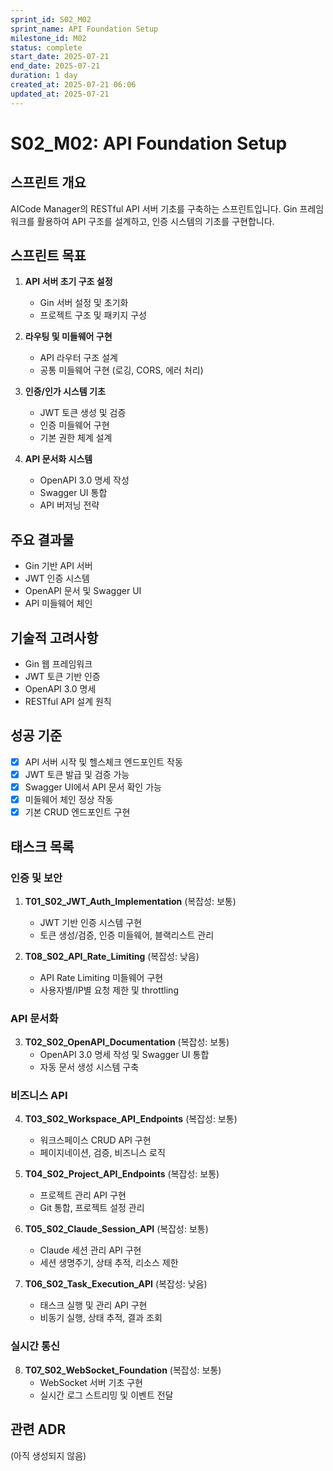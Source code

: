 ```yaml
---
sprint_id: S02_M02
sprint_name: API Foundation Setup
milestone_id: M02
status: complete
start_date: 2025-07-21
end_date: 2025-07-21
duration: 1 day
created_at: 2025-07-21 06:06
updated_at: 2025-07-21
---
```


# S02_M02: API Foundation Setup

## 스프린트 개요

AICode Manager의 RESTful API 서버 기초를 구축하는 스프린트입니다. Gin 프레임워크를 활용하여 API 구조를 설계하고, 인증 시스템의 기초를 구현합니다.

## 스프린트 목표

1. **API 서버 초기 구조 설정**
   - Gin 서버 설정 및 초기화
   - 프로젝트 구조 및 패키지 구성

2. **라우팅 및 미들웨어 구현**
   - API 라우터 구조 설계
   - 공통 미들웨어 구현 (로깅, CORS, 에러 처리)

3. **인증/인가 시스템 기초**
   - JWT 토큰 생성 및 검증
   - 인증 미들웨어 구현
   - 기본 권한 체계 설계

4. **API 문서화 시스템**
   - OpenAPI 3.0 명세 작성
   - Swagger UI 통합
   - API 버저닝 전략

## 주요 결과물

- Gin 기반 API 서버
- JWT 인증 시스템
- OpenAPI 문서 및 Swagger UI
- API 미들웨어 체인

## 기술적 고려사항

- Gin 웹 프레임워크
- JWT 토큰 기반 인증
- OpenAPI 3.0 명세
- RESTful API 설계 원칙

## 성공 기준

- [x] API 서버 시작 및 헬스체크 엔드포인트 작동
- [x] JWT 토큰 발급 및 검증 가능
- [x] Swagger UI에서 API 문서 확인 가능
- [x] 미들웨어 체인 정상 작동
- [x] 기본 CRUD 엔드포인트 구현

## 태스크 목록

### 인증 및 보안
1. **T01_S02_JWT_Auth_Implementation** (복잡성: 보통)
   - JWT 기반 인증 시스템 구현
   - 토큰 생성/검증, 인증 미들웨어, 블랙리스트 관리

2. **T08_S02_API_Rate_Limiting** (복잡성: 낮음)
   - API Rate Limiting 미들웨어 구현
   - 사용자별/IP별 요청 제한 및 throttling

### API 문서화
3. **T02_S02_OpenAPI_Documentation** (복잡성: 보통)
   - OpenAPI 3.0 명세 작성 및 Swagger UI 통합
   - 자동 문서 생성 시스템 구축

### 비즈니스 API
4. **T03_S02_Workspace_API_Endpoints** (복잡성: 보통)
   - 워크스페이스 CRUD API 구현
   - 페이지네이션, 검증, 비즈니스 로직

5. **T04_S02_Project_API_Endpoints** (복잡성: 보통)
   - 프로젝트 관리 API 구현
   - Git 통합, 프로젝트 설정 관리

6. **T05_S02_Claude_Session_API** (복잡성: 보통)
   - Claude 세션 관리 API 구현
   - 세션 생명주기, 상태 추적, 리소스 제한

7. **T06_S02_Task_Execution_API** (복잡성: 낮음)
   - 태스크 실행 및 관리 API 구현
   - 비동기 실행, 상태 추적, 결과 조회

### 실시간 통신
8. **T07_S02_WebSocket_Foundation** (복잡성: 보통)
   - WebSocket 서버 기초 구현
   - 실시간 로그 스트리밍 및 이벤트 전달

## 관련 ADR

(아직 생성되지 않음)